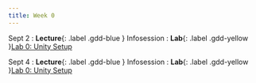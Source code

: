 ```yaml
---
title: Week 0
---
```


Sept 2
: **Lecture**{: .label .gdd-blue } Infosession
: **Lab**{: .label .gdd-yellow }[Lab 0: Unity Setup]

Sept 4
: **Lecture**{: .label .gdd-blue } Infosession
: **Lab**{: .label .gdd-yellow }[Lab 0: Unity Setup]


<!-- [Infosession]: -->

[Lab 0: Unity Setup]: ./../pages/labs/lab0/lab0
[Infosession]: https://docs.google.com/presentation/d/1LADC9Byt52I4q0NpYCA9_YU4Q4a-XVkh1xN95CsGlIo/edit?usp=sharing
